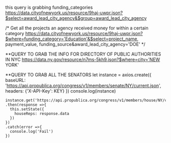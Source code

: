this query is grabbing funding_categories
https://data.cityofnewyork.us/resource/9haj-uwpr.json?$select=award_lead_city_agency&$group=award_lead_city_agency


/* Get all the projects an agency received money for within a certain category
https://data.cityofnewyork.us/resource/9haj-uwpr.json?$where=funding_category='Education'&$select=project_name, payment_value, funding_source&award_lead_city_agency='DOE'
*/

**QUERY TO GRAB THE INFO FOR DIRECTORY OF PUBLIC AUTHORITIES IN NYC
https://data.ny.gov/resource/n7ms-5kh9.json?$where=city='NEW YORK'

**QUERY TO GRAB ALL THE SENATORS
let instance = axios.create({
      baseURL: 'https://api.propublica.org/congress/v1/members/senate/NY/current.json',
      headers: {'X-API-Key': KEY}
    })
    console.log(instance)

    instance.get('https://api.propublica.org/congress/v1/members/house/NY/current.json')
    .then(response =>{
      this.setState({
        houseReps: response.data
      })
    })
    .catch(error =>{
      console.log('Fail')
    })